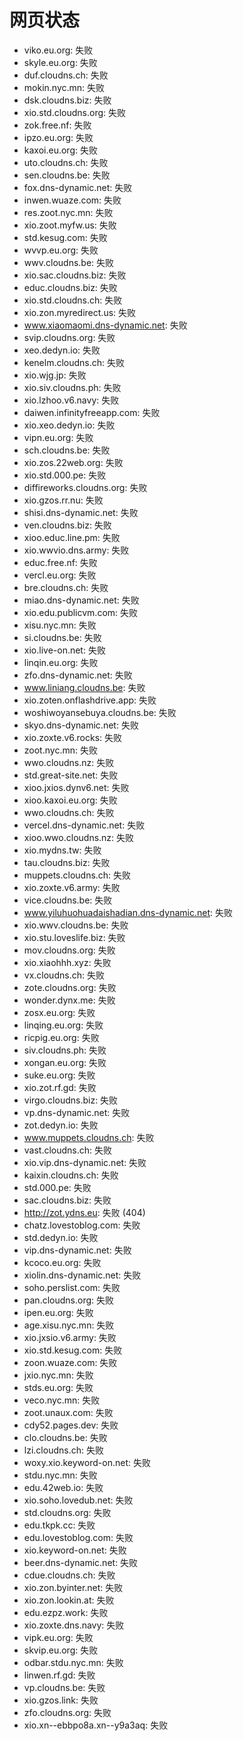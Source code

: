 # 网页状态
- viko.eu.org: 失败
- skyle.eu.org: 失败
- duf.cloudns.ch: 失败
- mokin.nyc.mn: 失败
- dsk.cloudns.biz: 失败
- xio.std.cloudns.org: 失败
- zok.free.nf: 失败
- ipzo.eu.org: 失败
- kaxoi.eu.org: 失败
- uto.cloudns.ch: 失败
- sen.cloudns.be: 失败
- fox.dns-dynamic.net: 失败
- inwen.wuaze.com: 失败
- res.zoot.nyc.mn: 失败
- xio.zoot.myfw.us: 失败
- std.kesug.com: 失败
- wvvp.eu.org: 失败
- wwv.cloudns.be: 失败
- xio.sac.cloudns.biz: 失败
- educ.cloudns.biz: 失败
- xio.std.cloudns.ch: 失败
- xio.zon.myredirect.us: 失败
- www.xiaomaomi.dns-dynamic.net: 失败
- svip.cloudns.org: 失败
- xeo.dedyn.io: 失败
- kenelm.cloudns.ch: 失败
- xio.wjg.jp: 失败
- xio.siv.cloudns.ph: 失败
- xio.lzhoo.v6.navy: 失败
- daiwen.infinityfreeapp.com: 失败
- xio.xeo.dedyn.io: 失败
- vipn.eu.org: 失败
- sch.cloudns.be: 失败
- xio.zos.22web.org: 失败
- xio.std.000.pe: 失败
- diffireworks.cloudns.org: 失败
- xio.gzos.rr.nu: 失败
- shisi.dns-dynamic.net: 失败
- ven.cloudns.biz: 失败
- xioo.educ.line.pm: 失败
- xio.wwvio.dns.army: 失败
- educ.free.nf: 失败
- vercl.eu.org: 失败
- bre.cloudns.ch: 失败
- miao.dns-dynamic.net: 失败
- xio.edu.publicvm.com: 失败
- xisu.nyc.mn: 失败
- si.cloudns.be: 失败
- xio.live-on.net: 失败
- linqin.eu.org: 失败
- zfo.dns-dynamic.net: 失败
- www.liniang.cloudns.be: 失败
- xio.zoten.onflashdrive.app: 失败
- woshiwoyansebuya.cloudns.be: 失败
- skyo.dns-dynamic.net: 失败
- xio.zoxte.v6.rocks: 失败
- zoot.nyc.mn: 失败
- wwo.cloudns.nz: 失败
- std.great-site.net: 失败
- xioo.jxios.dynv6.net: 失败
- xioo.kaxoi.eu.org: 失败
- wwo.cloudns.ch: 失败
- vercel.dns-dynamic.net: 失败
- xioo.wwo.cloudns.nz: 失败
- xio.mydns.tw: 失败
- tau.cloudns.biz: 失败
- muppets.cloudns.ch: 失败
- xio.zoxte.v6.army: 失败
- vice.cloudns.be: 失败
- www.yiluhuohuadaishadian.dns-dynamic.net: 失败
- xio.wwv.cloudns.be: 失败
- xio.stu.loveslife.biz: 失败
- mov.cloudns.org: 失败
- xio.xiaohhh.xyz: 失败
- vx.cloudns.ch: 失败
- zote.cloudns.org: 失败
- wonder.dynx.me: 失败
- zosx.eu.org: 失败
- linqing.eu.org: 失败
- ricpig.eu.org: 失败
- siv.cloudns.ph: 失败
- xongan.eu.org: 失败
- suke.eu.org: 失败
- xio.zot.rf.gd: 失败
- virgo.cloudns.biz: 失败
- vp.dns-dynamic.net: 失败
- zot.dedyn.io: 失败
- www.muppets.cloudns.ch: 失败
- vast.cloudns.ch: 失败
- xio.vip.dns-dynamic.net: 失败
- kaixin.cloudns.ch: 失败
- std.000.pe: 失败
- sac.cloudns.biz: 失败
- http://zot.ydns.eu: 失败 (404)
- chatz.lovestoblog.com: 失败
- std.dedyn.io: 失败
- vip.dns-dynamic.net: 失败
- kcoco.eu.org: 失败
- xiolin.dns-dynamic.net: 失败
- soho.perslist.com: 失败
- pan.cloudns.org: 失败
- ipen.eu.org: 失败
- age.xisu.nyc.mn: 失败
- xio.jxsio.v6.army: 失败
- xio.std.kesug.com: 失败
- zoon.wuaze.com: 失败
- jxio.nyc.mn: 失败
- stds.eu.org: 失败
- veco.nyc.mn: 失败
- zoot.unaux.com: 失败
- cdy52.pages.dev: 失败
- clo.cloudns.be: 失败
- lzi.cloudns.ch: 失败
- woxy.xio.keyword-on.net: 失败
- stdu.nyc.mn: 失败
- edu.42web.io: 失败
- xio.soho.lovedub.net: 失败
- std.cloudns.org: 失败
- edu.tkpk.cc: 失败
- edu.lovestoblog.com: 失败
- xio.keyword-on.net: 失败
- beer.dns-dynamic.net: 失败
- cdue.cloudns.ch: 失败
- xio.zon.byinter.net: 失败
- xio.zon.lookin.at: 失败
- edu.ezpz.work: 失败
- xio.zoxte.dns.navy: 失败
- vipk.eu.org: 失败
- skvip.eu.org: 失败
- odbar.stdu.nyc.mn: 失败
- linwen.rf.gd: 失败
- vp.cloudns.be: 失败
- xio.gzos.link: 失败
- zfo.cloudns.org: 失败
- xio.xn--ebbpo8a.xn--y9a3aq: 失败
